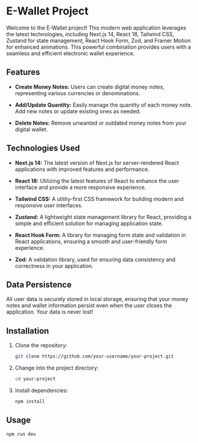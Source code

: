 # E-Wallet Project

Welcome to the E-Wallet project! This modern web application leverages the latest technologies, including Next.js 14, React 18, Tailwind CSS, Zustand for state management, React Hook Form, Zod, and Framer Motion for enhanced animations. This powerful combination provides users with a seamless and efficient electronic wallet experience.

## Features

- **Create Money Notes:** Users can create digital money notes, representing various currencies or denominations.

- **Add/Update Quantity:** Easily manage the quantity of each money note. Add new notes or update existing ones as needed.

- **Delete Notes:** Remove unwanted or outdated money notes from your digital wallet.

## Technologies Used

- **Next.js 14:** The latest version of Next.js for server-rendered React applications with improved features and performance.

- **React 18:** Utilizing the latest features of React to enhance the user interface and provide a more responsive experience.

- **Tailwind CSS:** A utility-first CSS framework for building modern and responsive user interfaces.

- **Zustand:** A lightweight state management library for React, providing a simple and efficient solution for managing application state.

- **React Hook Form:** A library for managing form state and validation in React applications, ensuring a smooth and user-friendly form experience.

- **Zod:** A validation library, used for ensuring data consistency and correctness in your application.

## Data Persistence

All user data is securely stored in local storage, ensuring that your money notes and wallet information persist even when the user closes the application. Your data is never lost!

## Installation

1. Clone the repository:

   ```bash
   git clone https://github.com/your-username/your-project.git

   ```

2. Change into the project directory:

   ```bash
   cd your-project

   ```

3. Install dependencies:
   ```bash
   npm install
   
   ```

## Usage

```bash
npm run dev

```
